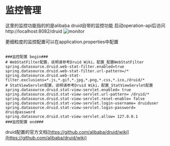 # 监控管理

这里的监控功能指的的是alibaba druid自带的监控功能
启动operation-api后访问http://localhost:8082/druid
![monitor](./img/monitor.jpg)

更细粒度的监控配置可以在application.properties中配置
```properties

###监控配置 begin###
# WebStatFilter配置，说明请参考Druid Wiki，配置_配置WebStatFilter
spring.datasource.druid.web-stat-filter.enabled=true
spring.datasource.druid.web-stat-filter.url-pattern=/*
spring.datasource.druid.web-stat-filter.exclusions=*.js,*.gif,*.jpg,*.png,*.css,*.ico,/druid/*
# StatViewServlet配置，说明请参考Druid Wiki，配置_StatViewServlet配置
spring.datasource.druid.stat-view-servlet.enabled= true
spring.datasource.druid.stat-view-servlet.url-pattern= /druid/*
spring.datasource.druid.stat-view-servlet.reset-enable= false
spring.datasource.druid.stat-view-servlet.login-username= druiduser
spring.datasource.druid.stat-view-servlet.login-password= druidpassword
spring.datasource.druid.stat-view-servlet.allow= 127.0.0.1
###监控配置 end###
```

druid配置的官方文档[https://github.com/alibaba/druid/wiki](https://github.com/alibaba/druid/wiki)
